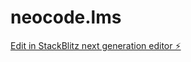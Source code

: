 # neocode.lms

[Edit in StackBlitz next generation editor ⚡️](https://stackblitz.com/~/github.com/marujoneto/neocode.lms)